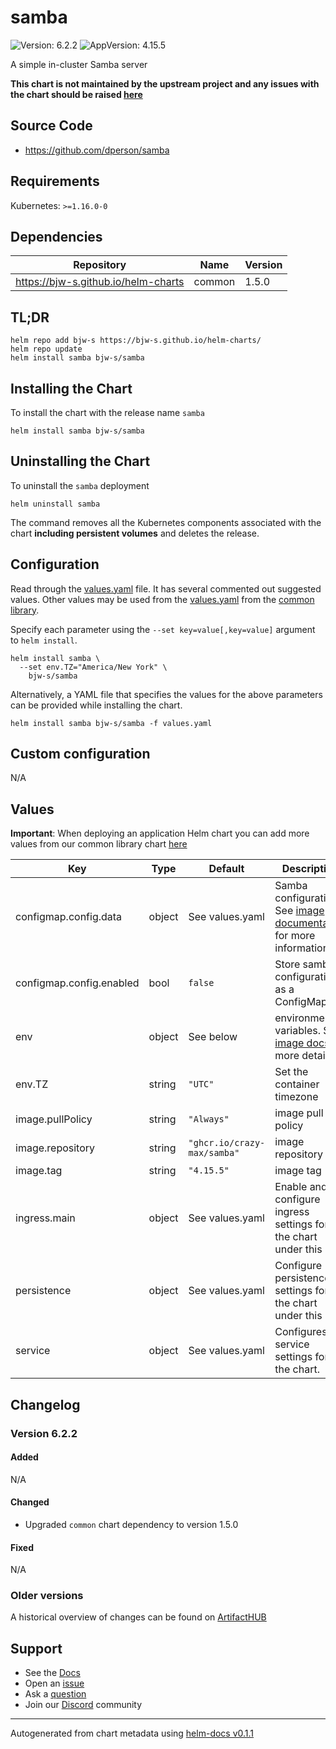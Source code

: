 # samba

![Version: 6.2.2](https://img.shields.io/badge/Version-6.2.2-informational?style=flat-square) ![AppVersion: 4.15.5](https://img.shields.io/badge/AppVersion-4.15.5-informational?style=flat-square)

A simple in-cluster Samba server

**This chart is not maintained by the upstream project and any issues with the chart should be raised [here](https://github.com/bjw-s/charts/issues/new/choose)**

## Source Code

* <https://github.com/dperson/samba>

## Requirements

Kubernetes: `>=1.16.0-0`

## Dependencies

| Repository | Name | Version |
|------------|------|---------|
| https://bjw-s.github.io/helm-charts | common | 1.5.0 |

## TL;DR

```console
helm repo add bjw-s https://bjw-s.github.io/helm-charts/
helm repo update
helm install samba bjw-s/samba
```

## Installing the Chart

To install the chart with the release name `samba`

```console
helm install samba bjw-s/samba
```

## Uninstalling the Chart

To uninstall the `samba` deployment

```console
helm uninstall samba
```

The command removes all the Kubernetes components associated with the chart **including persistent volumes** and deletes the release.

## Configuration

Read through the [values.yaml](./values.yaml) file. It has several commented out suggested values.
Other values may be used from the [values.yaml](https://github.com/bjw-s/library-charts/tree/main/charts/stable/common/values.yaml) from the [common library](https://github.com/bjw-s/library-charts/tree/main/charts/stable/common).

Specify each parameter using the `--set key=value[,key=value]` argument to `helm install`.

```console
helm install samba \
  --set env.TZ="America/New York" \
    bjw-s/samba
```

Alternatively, a YAML file that specifies the values for the above parameters can be provided while installing the chart.

```console
helm install samba bjw-s/samba -f values.yaml
```

## Custom configuration

N/A

## Values

**Important**: When deploying an application Helm chart you can add more values from our common library chart [here](https://github.com/bjw-s/library-charts/tree/main/charts/stable/common)

| Key | Type | Default | Description |
|-----|------|---------|-------------|
| configmap.config.data | object | See values.yaml | Samba configuration. See [image documentation](https://github.com/crazy-max/docker-samba#configuration) for more information. |
| configmap.config.enabled | bool | `false` | Store samba configuration as a ConfigMap |
| env | object | See below | environment variables. See [image docs](https://github.com/crazy-max/docker-samba#environment-variables) for more details. |
| env.TZ | string | `"UTC"` | Set the container timezone |
| image.pullPolicy | string | `"Always"` | image pull policy |
| image.repository | string | `"ghcr.io/crazy-max/samba"` | image repository |
| image.tag | string | `"4.15.5"` | image tag |
| ingress.main | object | See values.yaml | Enable and configure ingress settings for the chart under this key. |
| persistence | object | See values.yaml | Configure persistence settings for the chart under this key. |
| service | object | See values.yaml | Configures service settings for the chart. |

## Changelog

### Version 6.2.2

#### Added

N/A

#### Changed

* Upgraded `common` chart dependency to version 1.5.0

#### Fixed

N/A

### Older versions

A historical overview of changes can be found on [ArtifactHUB](https://artifacthub.io/packages/helm/bjw-s/samba?modal=changelog)

## Support

- See the [Docs](https://docs.bjw-s.com/our-helm-charts/getting-started/)
- Open an [issue](https://github.com/bjw-s/charts/issues/new/choose)
- Ask a [question](https://github.com/bjw-s/organization/discussions)
- Join our [Discord](https://discord.gg/sTMX7Vh) community

----------------------------------------------
Autogenerated from chart metadata using [helm-docs v0.1.1](https://github.com/bjw-s/helm-docs/releases/v0.1.1)
